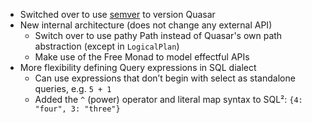 - Switched over to use [semver](http://semver.org/) to version Quasar
- New internal architecture (does not change any external API)
  - Switch over to use pathy Path instead of Quasar's own path abstraction (except in `LogicalPlan`)
  - Make use of the Free Monad to model effectful APIs
- More flexibility defining Query expressions in SQL dialect
  - Can use expressions that don’t begin with select as standalone queries, e.g. `5 + 1`
  - Added the `^` (power) operator and literal map syntax to SQL²: `{4: "four", 3: "three"}`
